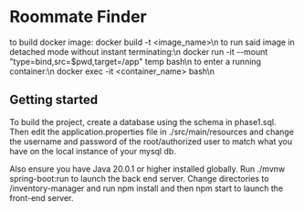 # Roommate Finder

to build docker image:
docker build -t <image_name>\n
to run said image in detached mode without instant terminating:\n
docker run -it --mount "type=bind,src=$pwd,target=/app" temp bash\n
to enter a running container:\n
docker exec -it <container_name> bash\n


## Getting started

To build the project, create a database using the schema in phase1.sql. Then edit the application.properties file in ./src/main/resources and change the username and password of the root/authorized user to match what you have on the local instance of your mysql db.

Also ensure you have Java 20.0.1 or higher installed globally. Run ./mvnw spring-boot:run to launch the back end server. 
Change directories to /inventory-manager and run npm install and then npm start to launch the front-end server. 
